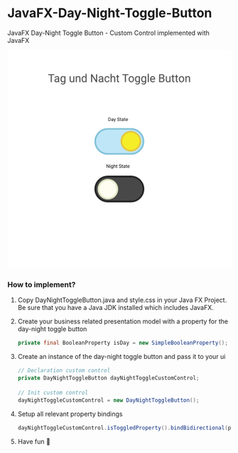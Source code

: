 # JavaFX-Day-Night-Toggle-Button
JavaFX Day-Night Toggle Button - Custom Control implemented with JavaFX

!['Preview'](https://raw.githubusercontent.com/alainkaiser/JavaFX-Day-Night-Toggle-Button/master/src/main/java/alainkaiser/sketch/Tag-Nacht-Toggle-Buton.svg?sanitize=true)

### How to implement?

1. Copy DayNightToggleButton.java and style.css in your Java FX Project. Be sure that you have a Java JDK installed which includes JavaFX.
2. Create your business related presentation model with a property for the day-night toggle button
    ```java
    private final BooleanProperty isDay = new SimpleBooleanProperty();
    ```
3. Create an instance of the day-night toggle button and pass it to your ui
    ```java
    // Declaration custom control
    private DayNightToggleButton dayNightToggleCustomControl;
    
    // Init custom control
    dayNightToggleCustomControl = new DayNightToggleButton();
    ```
    
3. Setup all relevant property bindings
    ```java
    dayNightToggleCustomControl.isToggledProperty().bindBidirectional(pm.isDayProperty());
    ```
    
4. Have fun 🎉
